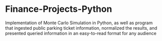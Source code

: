 # Finance-Projects-Python
Implementation of Monte Carlo Simulation in Python, as well as program that ingested public parking ticket information, normalized the results, and presented queried information in an easy-to-read format for any audience

